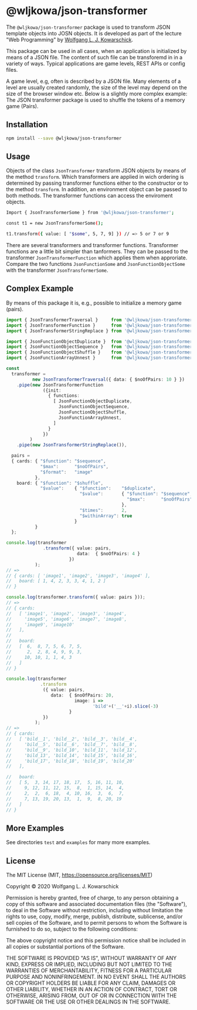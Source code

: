 # @wljkowa/json-transformer

The ```@wljkowa/json-transformer``` package is used to transform JSON template
objects into JOSN objects. It is developed as part of the lecture
"Web Programming" by [Wolfgang L. J. Kowarschick](https://kowa.hs-augsburg.de).

This package can be used in all cases, when an application is initialized
by means of a JSON file. The content of such file can be transforemd in
in a variety of ways. Typical applications are game levels, REST APIs or
config files.

A game level, e.g, often is described by a JSON file. Many elements of
a level are usually created randomly, the size of the level may depend on
the size of the browser window etc. Below is a slightly more complex example:
The JSON transformer package is used to shuffle the tokens of a memory game
(Pairs).

## Installation

```bash
npm install --save @wljkowa/json-transformer
```

## Usage

Objects of the class ```JsonTransformer``` transform JSON objects
by means of the method ```transform```. Which transformers are
applied in wich ordering is determined by passing transformer
functions either to the constructor or to the method ```transform```.
In addition, an environment object can be passed to both methods.
The transformer functions can access the enviroment objects.

```bash
Import { JsonTransformerSome } from '@wljkowa/json-transformer';

const t1 = new JsonTransformerSome();

t1.transform({ value: [ "$some", 5, 7, 9] }) // => 5 or 7 or 9
```

There are several transformers and transformer functions.
Transformer functions are a little bit simpler than
tanformers. They can be passed to the transformer
```JsonTransformerFunction``` which applies them
when approriate. Compare the two functions
```JsonFunctionSome``` and ```JsonFunctionObjectSome```
with the transformer ```JsonTransformerSome```.

## Complex Example

By means of this package it is, e.g., possible to initialize
a memory game (pairs).

```ts
import { JsonTransformerTraversal }     from '@wljkowa/json-transformer';
import { JsonTransformerFunction }      from '@wljkowa/json-transformer';
import { JsonTransformerStringReplace } from '@wljkowa/json-transformer';

import { JsonFunctionObjectDuplicate }  from '@wljkowa/json-transformer';
import { JsonFunctionObjectSequence }   from '@wljkowa/json-transformer';
import { JsonFunctionObjectShuffle }    from '@wljkowa/json-transformer';
import { JsonFunctionArrayUnnest }      from '@wljkowa/json-transformer';

const
  transformer =
          new JsonTransformerTraversal({ data: { $noOfPairs: 10 } })
    .pipe(new JsonTransformerFunction
              ({init:
                { functions:
                  [ JsonFunctionObjectDuplicate,
                    JsonFunctionObjectSequence,
                    JsonFunctionObjectShuffle,
                    JsonFunctionArrayUnnest,
                  ]
                }
              })
         )
    .pipe(new JsonTransformerStringReplace()),

  pairs =
  { cards: { "$function": "$sequence",
             "$max":      "$noOfPairs",
             "$format":   "image"  
           },
    board: { "$function": "$shuffle",
             "$value":    { "$function":    "$duplicate",
                            "$value":       { "$function": "$sequence",
                                              "$max":      "$noOfPairs"
                                            },
                            "$times":       2,
                            "$withinArray": true
                          }
           }
  };

console.log(transformer
              .transform({ value: pairs,
                           data:  { $noOfPairs: 4 }
                        })
           );
// =>
// { cards: [ 'image1', 'image2', 'image3', 'image4' ],
//   board: [ 1, 4, 2, 3, 3, 4, 1, 2 ]
// }

console.log(transformer.transform({ value: pairs }));
// =>
// { cards:
//   [ 'image1', 'image2', 'image3', 'image4',
//     'image5', 'image6', 'image7', 'image8',
//     'image9', 'image10'
//   ],
//
//   board:
//   [  6,  8, 7, 5, 6, 7, 5,
//      2,  2, 8, 4, 9, 9, 3,
//     10, 10, 1, 1, 4, 3
//   ]
// }

console.log(transformer
             .transform
              ({ value: pairs,
                 data:  { $noOfPairs: 20,
                          image: i =>
                                 'bild'+('__'+i).slice(-3)
                        }
              })
           );
// =>
// { cards:
//   [ 'bild__1', 'bild__2', 'bild__3', 'bild__4',
//     'bild__5', 'bild__6', 'bild__7', 'bild__8',
//     'bild__9', 'bild_10', 'bild_11', 'bild_12',
//     'bild_13', 'bild_14', 'bild_15', 'bild_16',
//     'bild_17', 'bild_18', 'bild_19', 'bild_20'
//   ],

//   board:
//   [ 5,  3, 14, 17, 18, 17,  5, 16, 11, 10,
//     9, 12, 11, 12, 15,  8,  1, 15, 14,  4,
//     2,  2,  6, 18,  4, 10, 16,  3,  6,  7,
//     7, 13, 19, 20, 13,  1,  9,  8, 20, 19
//   ]
// }
```

## More Examples

See directories ```test``` and ```examples``` for many more examples.

## License

The MIT License (MIT, <https://opensource.org/licenses/MIT>)

Copyright © 2020 Wolfgang L. J. Kowarschick

Permission is hereby granted, free of charge, to any person obtaining a copy
of this software and associated documentation files (the "Software"), to deal
in the Software without restriction, including without limitation the rights
to use, copy, modify, merge, publish, distribute, sublicense, and/or sell
copies of the Software, and to permit persons to whom the Software is
furnished to do so, subject to the following conditions:

The above copyright notice and this permission notice shall be included in all
copies or substantial portions of the Software.

THE SOFTWARE IS PROVIDED "AS IS", WITHOUT WARRANTY OF ANY KIND, EXPRESS OR
IMPLIED, INCLUDING BUT NOT LIMITED TO THE WARRANTIES OF MERCHANTABILITY,
FITNESS FOR A PARTICULAR PURPOSE AND NONINFRINGEMENT. IN NO EVENT SHALL THE
AUTHORS OR COPYRIGHT HOLDERS BE LIABLE FOR ANY CLAIM, DAMAGES OR OTHER
LIABILITY, WHETHER IN AN ACTION OF CONTRACT, TORT OR OTHERWISE, ARISING FROM,
OUT OF OR IN CONNECTION WITH THE SOFTWARE OR THE USE OR OTHER DEALINGS IN THE
SOFTWARE.
